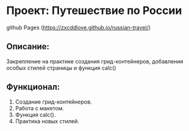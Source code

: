 # Проект: Путешествие по России
github Pages (https://zxcddlove.github.io/russian-travel/)

## Описание:
Закрепление на практике создания грид-контейнеров, добавления особых стилей страницы и функция calc()

## Функционал:
1. Создание грид-контейнеров.
2. Работа с макетом.
3. Функция calc().
4. Практика новых стилей.

